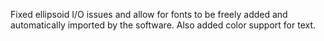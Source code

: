 Fixed ellipsoid I/O issues and allow for fonts to be freely added and
automatically imported by the software. Also added color support for
text.